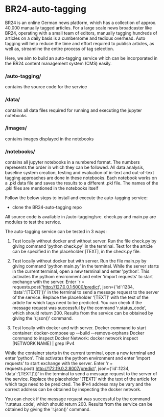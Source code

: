 # BR24-auto-tagging

BR24 is an online German news platform, which has a collection of approx. 40,000 manually tagged articles. For a large scale news broadcaster like BR24, operating with a small team of editors, manually tagging hundreds of articles on a daily basis is a cumbersome and tedious overhead. Auto tagging will help reduce the time and effort required to publish articles, as well as, streamline the entire process of tag selection.

Here, we aim to build an auto-tagging service which can be incorporated in the BR24 content management system (CMS) easily. 

### /auto-tagging/
contains the source code for the service

### /data/ 
contains all data files required for running and executing the jupyter notebooks

### /images/ 
contains images displayed in the notebooks

### /notebooks/ 
contains all jupyter notebooks in a numbered format. The numbers represents the order in which they can be followed. All data analysis, baseline system creation, testing and evaluation of in-text and out-of-text tagging approaches are done in these notebooks. Each notebook works on a .pkl data file and saves the results to a different .pkl file. The names of the .pkl files are mentioned in the notebooks itself


Follow the below steps to install and execute the auto-tagging service:
- clone the BR24-auto-tagging repo

All source code is available in /auto-tagging/src. 
check.py and main.py are modules to test the service.

The auto-tagging service can be tested in 3 ways:

1. Test locally without docker and without server.
Run the file check.py by giving command 'python check.py' in the terminal. Text for the article can be specified in the placeholder [TEXT], in the check.py file.
    
2. Test locally without docker but with server.
Run the file main.py by giving command 'python main.py' in the terminal. 
While the server starts in the current terminal, open a new terminal and enter 'python'. This activates the pythom environment and enter 'import requests' to start exchange with the server. 
Enter 'r = requests.post('http://127.0.0.1:5000/predict', json={'id':1234, 'data':'[TEXT]'})' in the terminal to send a message request to the server of the service. Replace the placeholder '[TEXT]' with the text of the article for which tags need to be predicted.
You can check if the message request was successful by the command 'r.status_code', which should return 200.
Results from the service can be obtained by giving the 'r.json()' command.
    
3. Test locally with docker and with server.
Docker command to start container: docker-compose up --build --remove-orphans 
Docker command to inspect Docker Network: docker network inspect [NETWORK NAME] | grep IPv4
    
While the container starts in the current terminal, open a new terminal and enter 'python'. This activates the pythom environment and enter 'import requests' to start exchange with the server. 
Enter 'r = requests.post('http://172.19.0.2:8007/predict', json={'id':1234, 'data':'[TEXT]'})' in the terminal to send a message request to the server of the service. Replace the placeholder '[TEXT]' with the text of the article for which tags need to be predicted. The IPv4 address may be vary and the correct address can be obtained by inspecting the docker network.

You can check if the message request was successful by the command 'r.status_code', which should return 200.
Results from the service can be obtained by giving the 'r.json()' command.